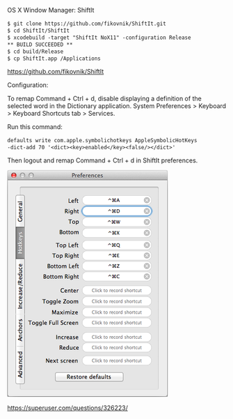 OS X Window Manager: ShiftIt
```
$ git clone https://github.com/fikovnik/ShiftIt.git
$ cd ShiftIt/ShiftIt
$ xcodebuild -target "ShiftIt NoX11" -configuration Release
** BUILD SUCCEEDED **
$ cd build/Release
$ cp ShiftIt.app /Applications
```
https://github.com/fikovnik/ShiftIt

Configuration:

To remap Command + Ctrl + d, disable displaying a definition of the selected word in the Dictionary application. System Preferences > Keyboard > Keyboard Shortcuts tab > Services.

Run this command:
```
defaults write com.apple.symbolichotkeys AppleSymbolicHotKeys
-dict-add 70 '<dict><key>enabled</key><false/></dict>'
```
Then logout and remap Command + Ctrl + d in ShiftIt preferences.

<img alt="" src="/img/uploads/2014-02/shiftit-preferences.png" />

https://superuser.com/questions/326223/